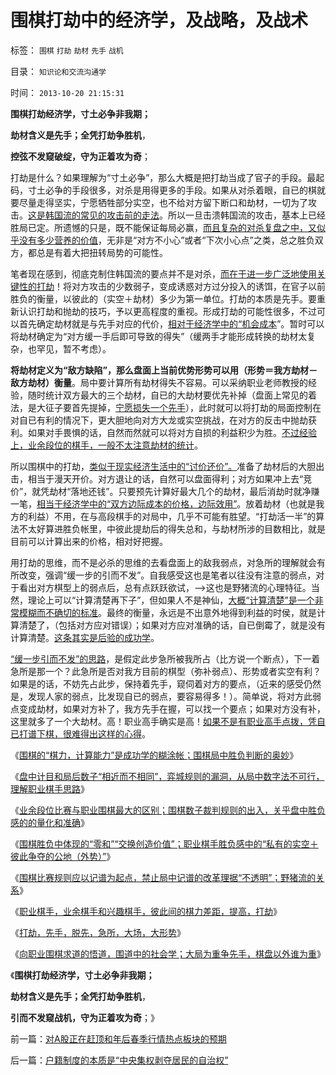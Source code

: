 # 围棋打劫中的经济学，及战略，及战术

标签： `围棋` `打劫` `劫材` `先手` `战机` 

目录： `知识论和交流沟通学`

时间： `2013-10-20 21:15:31`

**围棋打劫经济学，寸土必争非我期；**

**劫材含义是先手；全凭打劫争胜机**，

**控弦不发窥破绽，守为正着攻为奇**；

打劫是什么？如果理解为“寸土必争”，那么大概是把打劫当成了官子的手段。最起码，寸土必争的手段很多，对杀是用得更多的手段。如果从对杀着眼，自已的棋就要尽量走得坚实，宁愿牺牲部分实空，也不给对方留下断口和劫材，一切为了攻击。[这是韩国流的常见的攻击前的走法](../../../2013/10/8/韩国流带领围棋选手低龄化,得益于韩国棋院的混编让子训练制度.md)。所以一旦击溃韩国流的攻击，基本上已经胜局已定。所遗憾的只是，既不能保证每局必赢，[而且复杂的对杀复盘之中，又似乎没有多少营养的价值](../../../2013/10/16/围棋比赛禁止记谱的改革是退步.md)，无非是“对方不小心”或者“下次小心点”之类，总之胜负双方，都总是有着大把扭转局势的可能性。

笔者现在感到，彻底克制住韩国流的要点并不是对杀，[而在于进一步广泛地使用关键性的打劫](../../../2013/10/18/打劫，先手，脱先，急所，大场，大形势.md)！将对方攻击的少数弱子，变成诱惑对方过分投入的诱饵，在官子以前胜负的衡量，以彼此的（实空＋劫材）多少为第一单位。打劫的本质是先手。要重新认识打劫和抛劫的技巧，予以更高程度的重视。形成打劫的可能性很多，不过可以首先确定劫材就是与先手对应的代价，[相对于经济学中的“机会成本](../../../2010/3/9/衡量计划经济的指标是不存在的.md)”。暂时可以将劫材确定为“对方缓一手后即可导致的得失”（缓两手才能形成转换的劫材太复杂，也罕见，暂不考虑）。

**将劫材定义为“敌方缺陷”，那么盘面上当前优势形势可以用（形势＝我方劫材－敌方劫材）衡量**。局中要计算所有劫材得失不容易。可以采纳职业老师教授的经验，随时统计双方最大的三个劫材，自已的大劫材要优先补掉（盘面上常见的着法，是大征子要首先提掉，[宁愿损失一个先手](../../../2013/10/18/打劫，先手，脱先，急所，大场，大形势.md)），此时就可以将打劫的局面控制在对自已有利的情况下，更大胆地向对方大龙或实空挑战，在对方的反击中抛劫获利。如果对手畏惧的话，自然而然就可以将对方自损的利益积少为胜。[不过经验上，业余段位的棋手，一般不太注意劫材的统计](../../../2013/10/17/职业棋手，业余棋手和兴趣棋手，彼此间的棋力，提高，打劫；.md)。

所以围棋中的打劫，[类似于现实经济生活中的“讨价还价”。](../../../2012/10/30/从钓鱼岛之义，了解西人对契约，要约，诚信的常识.md)准备了劫材后的大胆出击，相当于漫天开价。对方退让的话，自然可以盘面得利；对方如果冲上去“竞价”，就凭劫材“落地还钱”。只要预先计算好最大几个的劫材，最后消劫时就净赚一笔，[相当于经济学中的“双方边际成本的价格，边际效用”](../../../2012/11/22/经济学的“心理学派”和“道德学派”.md)。放着劫材（也就是我方的利益）不用，在与高段棋手的对局中，几乎不可能有胜望。“打劫活一半”的算法不太好算进胜负帐里，中彼此提劫后的得失总和，与劫材所涉的目数相比，就是目前可以计算出来的价格，相对好把握。

用打劫的思维，而不是必杀的思维的去看盘面上的敌我弱点，对急所的理解就会有所改变，强调“缓一步的引而不发”。自我感受这也是笔者以往没有注意的弱点，对于看出对方棋型上的弱点后，总有点跃跃欲试，——>这也是野猪流的心理特征。当然，理论上可以“计算清楚再下子”，但如果人不是神仙，[大概“计算清楚”是一个非常模糊而不确切的标准](../../../2013/10/12/围棋计算能力的神话，局中胜负判断的奥妙.md)。最终的衡量，永远是不出意外地得到利益的时侯，就是计算清楚了，（包括对方应对错误）；如果对方应对准确的话，自已倒霉了，就是没有计算清楚。[这条其实是后验的成功学](../../../2013/9/11/让人昏昏欲睡的“学问”，以及更提神的成功学.md)。

[“缓一步引而不发”的思路](../../../2009/6/23/守为正着攻为奇.md)，是假定此步急所被我所占（比方说一个断点），下一着急所是那一个？此急所是否对我方目前的棋型（弥补弱点）、形势或者实空有利？如果是的话，不妨先占此步，保持着先手，窥伺着对方的要点，（近来的感受仍然是，发现人家的弱点，比发现自已的弱点，要容易得多！）。简单说，将对方此弱点变成劫材，如果对方补了，我方先手在握，可以找一个要点；如果对方没有补，这里就多了一个大劫材。高！职业高手确实是高！[如果不是有职业高手点拨，凭自已打谱下棋，很难得出这样的心得](../../../2013/10/11/韩国首倡野猪流，李昌镐及围棋无心的求道.md)。

《[围棋的“棋力，计算能力”是成功学的糊涂帐；围棋局中胜负判断的奥妙](../../../2013/10/12/围棋计算能力的神话，局中胜负判断的奥妙.md)》

《[盘中计目和局后数子“相近而不相同”，弈城规则的漏洞，从局中数字法不可行，理解职业棋手思路](../../../2013/10/13/从围棋胜负规则的出入，理解弈城的漏洞和职业棋手的思路.md)》

《[业余段位比赛与职业围棋最大的区别；围棋数子裁判规则的出入，关乎盘中胜负感的的量化和准确](../../../2013/10/14/业余段位比赛与职业围棋最大的区别，职业棋手胜负感的优势.md)》

《[围棋胜负中体现的“零和”“交换创造价值”；职业棋手胜负感中的“私有的实空＋彼此争夺的公地（外势）”](../../../2013/10/15/下围棋归根到底是求道，围棋胜负感，零和，交换创造价值.md)》

《[围棋比赛规则应以记谱为起点，禁止局中记谱的改革理据“不透明”；野猪流的关系](../../../2013/10/16/围棋比赛禁止记谱的改革是退步.md)》

《[职业棋手，业余棋手和兴趣棋手，彼此间的棋力差距，提高，打劫](../../../2013/10/17/职业棋手，业余棋手和兴趣棋手，彼此间的棋力，提高，打劫；.md)》

《[打劫，先手，脱先，急所，大场，大形势](../../../2013/10/18/打劫，先手，脱先，急所，大场，大形势.md)》

《[向职业围棋求道的悟道，围道中的社会学；大局为重争先手，棋盘以外谁为重](../../../2013/10/19/向职业围棋求道的悟道，围棋中的经济学，棋盘以外的社会学.md)》

《**围棋打劫经济学，寸土必争非我期；**

**劫材含义是先手；全凭打劫争胜机**，

**引而不发窥战机，守为正着攻为奇**；》



前一篇：[对A股正在赶顶和年后春季行情热点板块的预期](../../../2013/10/19/对A股正在赶顶和年后春季行情热点板块的预期.md)

后一篇：[户籍制度的本质是“中央集权剥夺居民的自治权”](../../../2013/10/20/户籍制度的本质是“中央集权剥夺居民的自治权”.md)
